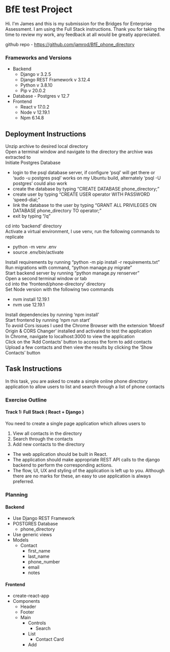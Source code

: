 # BfE test Project
Hi. I'm James and this is my submission for the Bridges for Enterprise Assessment. I am using the Full Stack instructions.
Thank you for taking the time to review my work, any feedback at all would be greatly appreciated.


github repo - https://github.com/jamrod/BfE_phone_directory


### Frameworks and Versions
* Backend
    * Django v 3.2.5
    * Django REST Framework v 3.12.4
    * Python v 3.8.10
    * Pip v 20.0.2
* Database - Postgres v 12.7
* Frontend 
    * React v 17.0.2
    * Node v 12.19.1
    * Npm 6.14.8


## Deployment Instructions

Unzip archive to desired local directory<br>
Open a terminal window and navigate to the directory the archive was extracted to<br>
Initiate Postgres Database<br>
- login to the psql database server, if configure ‘psql’ will get there or ‘sudo -u postgres psql’ works on my Ubuntu build, alternately ‘psql -U postgres’ could also work
- create the database by typing “CREATE DATABASE phone_directory;”
- create user by typing “CREATE USER operator WITH PASSWORD ‘speed-dial;”
- link the database to the user by typing “GRANT ALL PRIVILEGES ON DATABASE phone_directory TO operator;”
- exit by typing “/q”

cd into ‘backend’ directory<br>
Activate a virtual environment, I use venv, run the following commands to replicate
- python -m venv .env
- source .env/bin/activate<br>

Install requirements by running “python -m pip install -r requirements.txt”<br>
Run migrations with command, “python manage.py migrate”<br>
Start backend server by running “python manage.py renserver”<br>
Open a second terminal window or tab<br>
cd into the ‘frontend/phone-directory’ directory<br>
Set Node version with the following two commands
- nvm install 12.19.1
- nvm use 12.19.1


Install dependencies by running ‘npm install’<br>
Start frontend by running ‘npm run start’<br>
To avoid Cors issues I used the Chrome Browser with the extension ‘Moesif Origin & CORS Changer’ installed and activated to test the application<br>
In Chrome, navigate to localhost:3000 to view the application<br>
Click on the ‘Add Contacts’ button to access the form to add contacts<br>
Upload a few contacts and then view the results by clicking the ‘Show Contacts’ button<br>



## Task Instructions
In this task, you are asked to create a simple online phone directory application to allow users to list and search through a list of phone contacts
### Exercise Outline
#### Track 1: Full Stack ( React + Django )
You need to create a single page application which allows users to
1. View all contacts in the directory
2. Search through the contacts
3. Add new contacts to the directory
* The web application should be built in React.
* The application should make appropriate REST API calls to the django backend to
perform the corresponding actions.
* The flow, UI, UX and styling of the application is left up to you. Although there are no
marks for these, an easy to use application is always preferred.


### Planning


#### Backend
* Use Django REST Framework
* POSTGRES Database
    * phone_directory
* Use generic views
* Models
    * Contact
        * first_name
        * last_name
        * phone_number
        * email
        * notes

#### Frontend
* create-react-app
* Components
    * Header
    * Footer
    * Main
        * Controls
            * Search
        * List
            * Contact Card
        * Add
